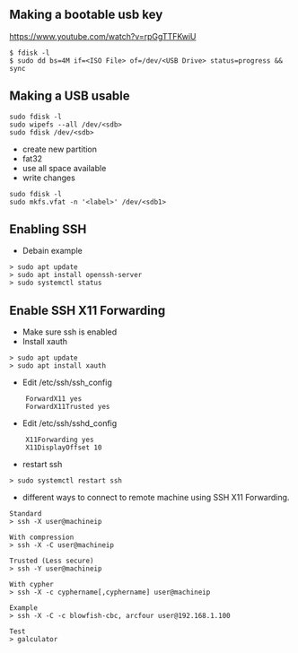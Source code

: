 ## Making a bootable usb key

https://www.youtube.com/watch?v=rpGgTTFKwiU

```
$ fdisk -l
$ sudo dd bs=4M if=<ISO File> of=/dev/<USB Drive> status=progress && sync
```

## Making a USB usable
```
sudo fdisk -l
sudo wipefs --all /dev/<sdb>
sudo fdisk /dev/<sdb>
```
- create new partition
- fat32
- use all space available
- write changes
```
sudo fdisk -l
sudo mkfs.vfat -n '<label>' /dev/<sdb1>
```

## Enabling SSH
- Debain example
```
> sudo apt update
> sudo apt install openssh-server
> sudo systemctl status
```

## Enable SSH X11 Forwarding

- Make sure ssh is enabled
- Install xauth

```
> sudo apt update
> sudo apt install xauth
```
- Edit /etc/ssh/ssh_config
```
    ForwardX11 yes  
    ForwardX11Trusted yes
```
- Edit /etc/ssh/sshd_config
```
    X11Forwarding yes
    X11DisplayOffset 10
```
- restart ssh
```
> sudo systemctl restart ssh
```
- different ways to connect to remote machine using SSH X11 Forwarding.
```
Standard
> ssh -X user@machineip

With compression
> ssh -X -C user@machineip

Trusted (Less secure)
> ssh -Y user@machineip

With cypher
> ssh -X -c cyphername[,cyphername] user@machineip

Example
> ssh -X -C -c blowfish-cbc, arcfour user@192.168.1.100

Test
> galculator
